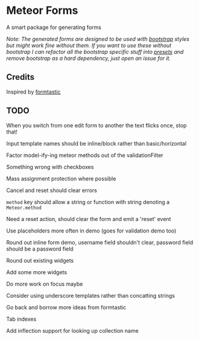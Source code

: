 # Meteor Forms

A smart package for generating forms

*Note: The generated forms are designed to be used with [bootstrap](http://twitter.github.com/bootstrap/) styles but might work fine without them. If you want to use these without bootstrap I can refactor all the bootstrap specific stuff into [presets](https://github.com/possibilities/meteor-forms/tree/master/src/forms/presets) and remove bootstrap as a hard dependency, just open an issue for it.*

## Credits

Inspired by <a href="https://github.com/justinfrench/formtastic">formtastic</a>

## TODO

When you switch from one edit form to another the text flicks once, stop that!

Input template names should be inline/block rather than basic/horizontal

Factor model-ify-ing meteor methods out of the validationFilter

Something wrong with checkboxes

Mass assignment protection where possible

Cancel and reset should clear errors

`method` key should allow a string or function with string denoting a `Meteor.method`

Need a reset action, should clear the form and emit a 'reset' event

Use placeholders more often in demo (goes for validation demo too)

Round out inline form demo, username field shouldn't clear, password field should be a password field

Round out existing widgets

Add some more widgets

Do more work on focus maybe

Consider using underscore templates rather than concatting strings

Go back and borrow more ideas from formtastic

Tab indexes

Add inflection support for looking up collection name
